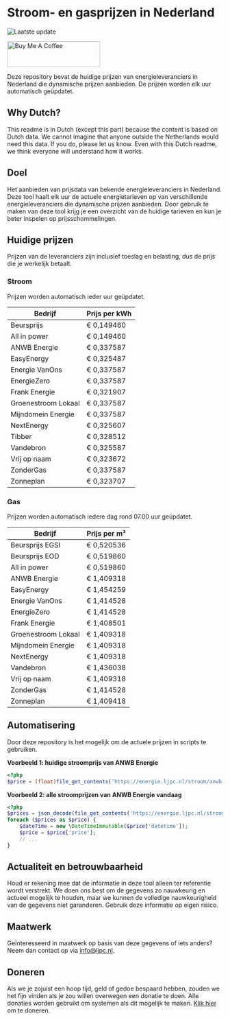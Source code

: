 # Stroom- en gasprijzen in Nederland

![Laatste update](https://img.shields.io/badge/laatste%20update-2025--02--01%2016%3A00%20CET-brightgreen)

<a href="https://www.buymeacoffee.com/Lars-" target="_blank"><img src="https://cdn.buymeacoffee.com/buttons/v2/default-orange.png" alt="Buy Me A Coffee" height="60" style="height: 60px !important;width: 217px !important;" ></a>

Deze repository bevat de huidige prijzen van energieleveranciers in Nederland die dynamische prijzen aanbieden. De prijzen worden elk uur automatisch geüpdatet.

## Why Dutch?

This readme is in Dutch (except this part) because the content is based on Dutch data. We cannot imagine that anyone outside the Netherlands would need this data. If you do, please let us know. Even with this Dutch readme, we think
everyone will understand how it works.

## Doel

Het aanbieden van prijsdata van bekende energieleveranciers in Nederland. Deze tool haalt elk uur de actuele energietarieven op van verschillende energieleveranciers die dynamische prijzen aanbieden. Door gebruik te maken van deze tool
krijg je een overzicht van de huidige tarieven en kun je beter inspelen op prijsschommelingen.

## Huidige prijzen

Prijzen van de leveranciers zijn inclusief toeslag en belasting, dus de prijs die je werkelijk betaalt.

### Stroom

Prijzen worden automatisch ieder uur geüpdatet.

 Bedrijf | Prijs per kWh 
---------|---------------
Beursprijs | € 0,149460
All in power | € 0,149460
ANWB Energie | € 0,337587
EasyEnergy | € 0,325487
Energie VanOns | € 0,337587
EnergieZero | € 0,337587
Frank Energie | € 0,321907
Groenestroom Lokaal | € 0,337587
Mijndomein Energie | € 0,337587
NextEnergy | € 0,325607
Tibber | € 0,328512
Vandebron | € 0,325587
Vrij op naam | € 0,323672
ZonderGas | € 0,337587
Zonneplan | € 0,323707


### Gas

Prijzen worden automatisch iedere dag rond 07.00 uur geüpdatet.

 Bedrijf | Prijs per m³ 
---------|--------------
Beursprijs EGSI | € 0,520536
Beursprijs EOD | € 0,519860
All in power | € 0,519860
ANWB Energie | € 1,409318
EasyEnergy | € 1,454259
Energie VanOns | € 1,414528
EnergieZero | € 1,414528
Frank Energie | € 1,408501
Groenestroom Lokaal | € 1,409318
Mijndomein Energie | € 1,409318
NextEnergy | € 1,409318
Vandebron | € 1,436038
Vrij op naam | € 1,409318
ZonderGas | € 1,414528
Zonneplan | € 1,409418


## Automatisering

Door deze repository is het mogelijk om de actuele prijzen in scripts te gebruiken.

**Voorbeeld 1: huidige stroomprijs van ANWB Energie**

```php
<?php
$price = (float)file_get_contents('https://energie.ljpc.nl/stroom/anwb-energie-nu.txt');

```

**Voorbeeld 2: alle stroomprijzen van ANWB Energie vandaag**

```php
<?php
$prices = json_decode(file_get_contents('https://energie.ljpc.nl/stroom/all-in-power-vandaag.json'),true);
foreach ($prices as $price) {
    $dateTime = new \DateTimeImmutable($price['datetime']);
    $price = $price['price'];
    // ...
}
```

## Actualiteit en betrouwbaarheid

Houd er rekening mee dat de informatie in deze tool alleen ter referentie wordt verstrekt. We doen ons best om de gegevens zo nauwkeurig en actueel mogelijk te houden, maar we kunnen de volledige nauwkeurigheid van de gegevens niet
garanderen. Gebruik deze informatie op eigen risico.

## Maatwerk

Geïnteresseerd in maatwerk op basis van deze gegevens of iets anders? Neem dan contact op
via [info@ljpc.nl](mailto:info@ljpc.nl?subject=Energie%20prijzen).

## Doneren

Als we je zojuist een hoop tijd, geld of gedoe bespaard hebben, zouden we het fijn vinden als je zou willen overwegen een
donatie te doen. Alle donaties worden gebruikt om systemen als dit mogelijk te
maken. [Klik hier](https://www.buymeacoffee.com/Lars-) om te doneren.
